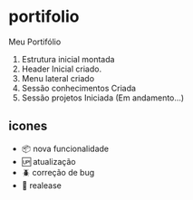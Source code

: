 # portifolio
Meu Portifólio

1. Estrutura inicial montada
2. Header Inicial criado.
3. Menu lateral criado
4. Sessão conhecimentos Criada
5. Sessão projetos Iniciada (Em andamento...)

## icones
- :package: nova funcionalidade
- :up: atualização
- :beetle: correção de bug
- :checkered_flag: realease
